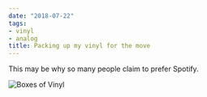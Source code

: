 ```yaml
---
date: "2018-07-22"
tags:
- vinyl
- analog
title: Packing up my vinyl for the move
---
```


This may be why so many people claim to prefer Spotify.

![Boxes of Vinyl](/img/2018/2018-07-22_Boxes-of-vinyl-records.jpg)

